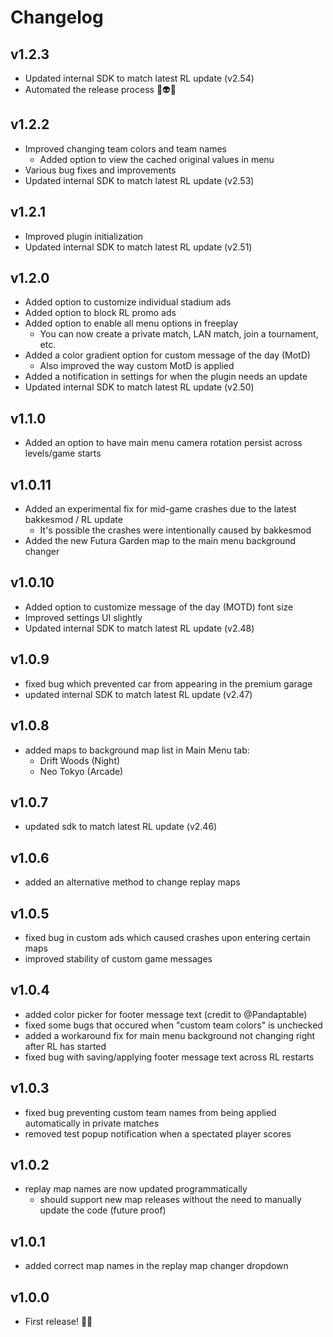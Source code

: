 # Changelog

## v1.2.3
- Updated internal SDK to match latest RL update (v2.54)
- Automated the release process 🥷👽👻

## v1.2.2
- Improved changing team colors and team names
  - Added option to view the cached original values in menu
- Various bug fixes and improvements
- Updated internal SDK to match latest RL update (v2.53)

## v1.2.1
- Improved plugin initialization
- Updated internal SDK to match latest RL update (v2.51)

## v1.2.0
- Added option to customize individual stadium ads
- Added option to block RL promo ads
- Added option to enable all menu options in freeplay
  - You can now create a private match, LAN match, join a tournament, etc.
- Added a color gradient option for custom message of the day (MotD)
  - Also improved the way custom MotD is applied
- Added a notification in settings for when the plugin needs an update
- Updated internal SDK to match latest RL update (v2.50)

## v1.1.0
- Added an option to have main menu camera rotation persist across levels/game starts

## v1.0.11
- Added an experimental fix for mid-game crashes due to the latest bakkesmod / RL update
  - It's possible the crashes were intentionally caused by bakkesmod
- Added the new Futura Garden map to the main menu background changer

## v1.0.10
- Added option to customize message of the day (MOTD) font size
- Improved settings UI slightly
- Updated internal SDK to match latest RL update (v2.48)

## v1.0.9
- fixed bug which prevented car from appearing in the premium garage
- updated internal SDK to match latest RL update (v2.47)

## v1.0.8
- added maps to background map list in Main Menu tab:
  - Drift Woods (Night)
  - Neo Tokyo (Arcade)

## v1.0.7
- updated sdk to match latest RL update (v2.46)

## v1.0.6
- added an alternative method to change replay maps
  
## v1.0.5
- fixed bug in custom ads which caused crashes upon entering certain maps
- improved stability of custom game messages
  
## v1.0.4
- added color picker for footer message text (credit to @Pandaptable)
- fixed some bugs that occured when "custom team colors" is unchecked
- added a workaround fix for main menu background not changing right after RL has started
- fixed bug with saving/applying footer message text across RL restarts

## v1.0.3
- fixed bug preventing custom team names from being applied automatically in private matches
- removed test popup notification when a spectated player scores

## v1.0.2
- replay map names are now updated programmatically
  - should support new map releases without the need to manually update the code (future proof)
  
## v1.0.1
- added correct map names in the replay map changer dropdown

## v1.0.0
- First release! 🥳🎉